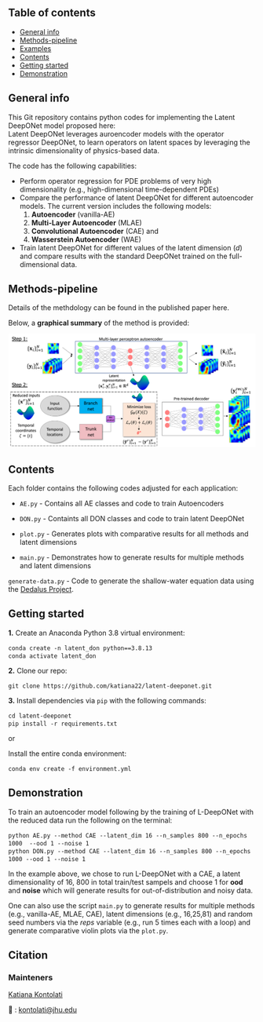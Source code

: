 ## Table of contents
* [General info](#general-info)
* [Methods-pipeline](#methods-pipeline)
* [Examples](#examples)
* [Contents](#contents)
* [Getting started](#getting-started)
* [Demonstration](#demonstration)

## General info

This Git repository contains python codes for implementing the Latent DeepONet model proposed here:   
Latent DeepONet leverages auroencoder models with the operator regressor DeepONet, to learn operators on latent spaces by leveraging the intrinsic dimensionality of physics-based data. 

The code has the following capabilities:  
* Perform operator regression for PDE problems of very high dimensionality (e.g., high-dimensional time-dependent PDEs)
* Compare the performance of latent DeepONet for different autoencoder models. The current version includes the following models:   
    1. **Autoencoder** (vanilla-AE)  
    2. **Multi-Layer Autoencoder** (MLAE)
    3. **Convolutional Autoencoder** (CAE) and
    4. **Wasserstein Autoencoder** (WAE)
* Train latent DeepONet for different values of the latent dimension (*d*) and compare results with the standard DeepONet trained on the full-dimensional data.

## Methods-pipeline

Details of the methdology can be found in the published paper here.

Below, a **graphical summary** of the method is provided:

<p align="center">
    <img width="800" src="schematic.png" alt="Latent DeepONet method">
</p>

<!---
## Application

Three illustrative examples are provided. The first considers a material fracture problem. The second corresponds to the Rayleigh-Benard convective flow where a thin fluid layer is heated from below and instability occurs due to temperature gradient. Finally, the third example considers the spherical shallow-water equations which model large scale atmospheric flows. The codes provided can be implemented to any dataset generated by a time-dependent PDE, however here they demonstrate the method for the shallow-water equation. 
 
<img src="applications.png" width="900">
--->

## Contents

Each folder contains the following codes adjusted for each application:

* ```AE.py``` - Contains all AE classes and code to train Autoencoders

* ```DON.py``` - Containts all DON classes and code to train latent DeepONet

* ```plot.py``` - Generates plots with comparative results for all methods and latent dimensions

* ```main.py``` - Demonstrates how to generate results for multiple methods and latent dimensions

```generate-data.py``` - Code to generate the shallow-water equation data using the [Dedalus Project](https://dedalus-project.readthedocs.io/en/latest/index.html).


## Getting started

**1.** Create an Anaconda Python 3.8 virtual environment:
```
conda create -n latent_don python==3.8.13  
conda activate latent_don
```

**2.** Clone our repo:

```
git clone https://github.com/katiana22/latent-deeponet.git
```

**3.** Install dependencies via ```pip``` with the following commands: 

```
cd latent-deeponet 
pip install -r requirements.txt
``` 

or  

Install the entire conda environment:

```
conda env create -f environment.yml
```

## Demonstration  

To train an autoencoder model following by the training of L-DeepONet with the reduced data run the following on the terminal:

```
python AE.py --method CAE --latent_dim 16 --n_samples 800 --n_epochs 1000  --ood 1 --noise 1   
python DON.py --method CAE --latent_dim 16 --n_samples 800 --n_epochs 1000 --ood 1 --noise 1
```

In the example above, we chose to run L-DeepONet with a CAE, a latent dimensionality of 16, 800 in total train/test sampels and choose 1 for **ood** and **noise** which will generate results for out-of-distribution and noisy data.

One can also use the script ```main.py``` to generate results for multiple methods (e.g., vanilla-AE, MLAE, CAE), latent dimensions (e.g., 16,25,81) and random seed numbers via the *reps* variable (e.g., run 5 times each with a loop) and generate comparative violin plots via the ```plot.py```. 


## Citation  

### Mainteners
[Katiana Kontolati](https://katiana22.github.io/)

:email: : kontolati@jhu.edu



